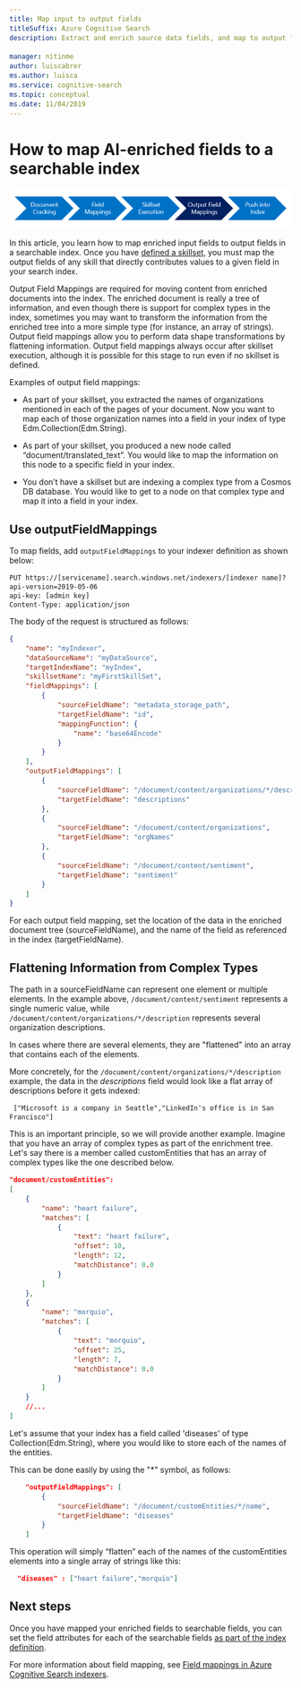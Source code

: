 ```yaml
---
title: Map input to output fields
titleSuffix: Azure Cognitive Search
description: Extract and enrich source data fields, and map to output fields in an Azure Cognitive Search index.

manager: nitinme
author: luiscabrer
ms.author: luisca
ms.service: cognitive-search
ms.topic: conceptual
ms.date: 11/04/2019
---
```


# How to map AI-enriched fields to a searchable index

![Indexer Stages](./media/cognitive-search-output-field-mapping/indexer-stages-output-field-mapping.png "indexer stages")

In this article, you learn how to map enriched input fields to output fields in a searchable index. Once you have [defined a skillset](cognitive-search-defining-skillset.md), you must map the output fields of any skill that directly contributes values to a given field in your search index.

Output Field Mappings are required for moving content from enriched documents into the index.  The enriched document is really a tree of information, and even though there is support for complex types in the index, sometimes you may want to transform the information from the enriched tree into a more simple type (for instance, an array of strings). Output field mappings allow you to perform data shape transformations by flattening information. Output field mappings always occur after skillset execution, although it is possible for this stage to run even if no skillset is defined.

Examples of output field mappings:

* As part of your skillset, you extracted the names of organizations mentioned in each of the pages of your document. Now you want to map each of those organization names into a field in your index of type Edm.Collection(Edm.String).

* As part of your skillset, you produced a new node called “document/translated_text”. You would like to map the information on this node to a specific field in your index.

* You don’t have a skillset but are indexing a complex type from a Cosmos DB database. You would like to get to a node on that complex type and map it into a field in your index.

## Use outputFieldMappings

To map fields, add `outputFieldMappings` to your indexer definition as shown below:

```http
PUT https://[servicename].search.windows.net/indexers/[indexer name]?api-version=2019-05-06
api-key: [admin key]
Content-Type: application/json
```

The body of the request is structured as follows:

```json
{
    "name": "myIndexer",
    "dataSourceName": "myDataSource",
    "targetIndexName": "myIndex",
    "skillsetName": "myFirstSkillSet",
    "fieldMappings": [
        {
            "sourceFieldName": "metadata_storage_path",
            "targetFieldName": "id",
            "mappingFunction": {
                "name": "base64Encode"
            }
        }
    ],
    "outputFieldMappings": [
        {
            "sourceFieldName": "/document/content/organizations/*/description",
            "targetFieldName": "descriptions"
        },
        {
            "sourceFieldName": "/document/content/organizations",
            "targetFieldName": "orgNames"
        },
        {
            "sourceFieldName": "/document/content/sentiment",
            "targetFieldName": "sentiment"
        }
    ]
}
```

For each output field mapping, set the location of the data in the enriched document tree (sourceFieldName), and the name of the field as referenced in the index (targetFieldName).

## Flattening Information from Complex Types 

The path in a sourceFieldName can represent one element or multiple elements. In the example above, ```/document/content/sentiment``` represents a single numeric value, while ```/document/content/organizations/*/description``` represents several organization descriptions. 

In cases where there are several elements, they are "flattened" into an array that contains each of the elements. 

More concretely, for the ```/document/content/organizations/*/description``` example, the data in the *descriptions* field would look like a flat array of descriptions before it gets indexed:

```
 ["Microsoft is a company in Seattle","LinkedIn's office is in San Francisco"]
```

This is an important principle, so we will provide another example. Imagine that you have an array of complex types as part of the enrichment tree. Let's say there is a member called customEntities that has an array of complex types like the one described below.

```json
"document/customEntities": 
[
    {
        "name": "heart failure",
        "matches": [
            {
                "text": "heart failure",
                "offset": 10,
                "length": 12,
                "matchDistance": 0.0
            }
        ]
    },
    {
        "name": "morquio",
        "matches": [
            {
                "text": "morquio",
                "offset": 25,
                "length": 7,
                "matchDistance": 0.0
            }
        ]
    }
    //...
]
```

Let's assume that your index has a field called 'diseases' of type Collection(Edm.String), where you would like to store each of the names of the entities. 

This can be done easily by using the "\*" symbol, as follows:

```json
    "outputFieldMappings": [
        {
            "sourceFieldName": "/document/customEntities/*/name",
            "targetFieldName": "diseases"
        }
    ]
```

This operation will simply “flatten” each of the names of the customEntities elements into a single array of strings like this:

```json
  "diseases" : ["heart failure","morquio"]
```

## Next steps
Once you have mapped your enriched fields to searchable fields, you can set the field attributes for each of the searchable fields [as part of the index definition](search-what-is-an-index.md).

For more information about field mapping, see [Field mappings in Azure Cognitive Search indexers](search-indexer-field-mappings.md).
